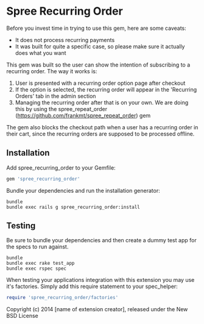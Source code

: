 Spree Recurring Order
=====================

Before you invest time in trying to use this gem, here are some caveats:

- It does not process recurring payments
- It was built for quite a specific case, so please make sure it actually does what you want

This gem was built so the user can show the intention of subscribing to a recurring order. The way it works is:

1. User is presented with a recurring order option page after checkout
2. If the option is selected, the recurring order will appear in the 'Recurring Orders' tab in the admin section
3. Managing the recurring order after that is on your own. We are doing this by using the spree_repeat_order (https://github.com/frankmt/spree_repeat_order) gem

The gem also blocks the checkout path when a user has a recurring order in their cart, since the recurring orders are supposed to be processed offline.

Installation
------------

Add spree_recurring_order to your Gemfile:

```ruby
gem 'spree_recurring_order'
```

Bundle your dependencies and run the installation generator:

```shell
bundle
bundle exec rails g spree_recurring_order:install
```

Testing
-------

Be sure to bundle your dependencies and then create a dummy test app for the specs to run against.

```shell
bundle
bundle exec rake test_app
bundle exec rspec spec
```

When testing your applications integration with this extension you may use it's factories.
Simply add this require statement to your spec_helper:

```ruby
require 'spree_recurring_order/factories'
```

Copyright (c) 2014 [name of extension creator], released under the New BSD License
